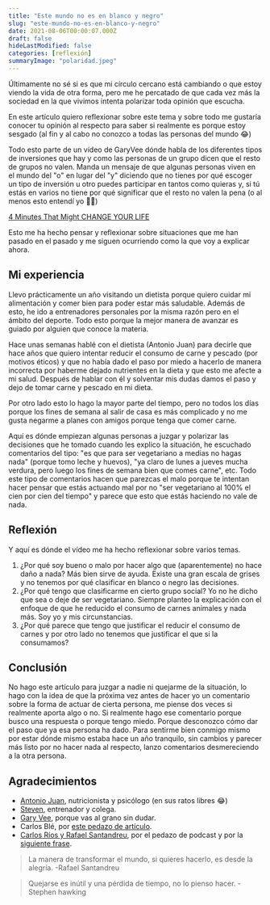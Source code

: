 ```yaml
---
title: "Este mundo no es en blanco y negro"
slug: "este-mundo-no-es-en-blanco-y-negro"
date: 2021-08-06T00:00:07.000Z
draft: false
hideLastModified: false
categories: [reflexión]
summaryImage: "polaridad.jpeg"
---
```


Últimamente no sé si es que mi círculo cercano está cambiando o que estoy viendo la vida de otra forma, pero me he percatado de que cada vez más la sociedad en la que vivimos intenta polarizar toda opinión que escucha.

En este artículo quiero reflexionar sobre este tema y sobre todo me gustaría conocer tu opinión al respecto para saber si realmente es porque estoy sesgado (al fin y al cabo no conozco a todas las personas del mundo 😂)

Todo esto parte de un vídeo de GaryVee dónde habla de los diferentes tipos de inversiones que hay y como las personas de un grupo dicen que el resto de grupos no valen. Manda un mensaje de que algunas personas viven en el mundo del "o" en lugar del "y" diciendo que no tienes por qué escoger un tipo de inversión u otro puedes participar en tantos como quieras y, si tú estás en varios no tiene por qué significar que el resto no valen la pena (o al menos esto entendí yo 🤷‍♀️)

[4 Minutes That Might CHANGE YOUR LIFE](https://youtu.be/ffI_p11IPQo)

Esto me ha hecho pensar y reflexionar sobre situaciones que me han pasado en el pasado y me siguen ocurriendo como la que voy a explicar ahora.

## Mi experiencia

Llevo prácticamente un año visitando un dietista porque quiero cuidar mi alimentación y comer bien para poder estar más saludable. Además de esto, he ido a entrenadores personales por la misma razón pero en el ámbito del deporte. Todo esto porque la mejor manera de avanzar es guiado por alguien que conoce la materia.

Hace unas semanas hablé con el dietista (Antonio Juan) para decirle que hace años que quiero intentar reducir el consumo de carne y pescado (por motivos éticos) y que no había dado el paso por miedo a hacerlo de manera incorrecta por haberme dejado nutrientes en la dieta y que esto me afecte a mi salud. Después de hablar con él y solventar mis dudas damos el paso y dejo de tomar carne y pescado en mi dieta.

Por otro lado esto lo hago la mayor parte del tiempo, pero no todos los días porque los fines de semana al salir de casa es más complicado y no me gusta negarme a planes con amigos porque tenga que comer carne.

Aquí es dónde empiezan algunas personas a juzgar y polarizar las decisiones que he tomado cuando les explico la situación, he escuchado comentarios del tipo: "es que para ser vegetariano a medias no hagas nada" (porque tomo leche y huevos), "ya claro de lunes a jueves mucha verdura, pero luego los fines de semana bien que comes carne", etc. Todo este tipo de comentarios hacen que parezcas el malo porque te intentan hacer pensar que estás actuando mal por no "ser vegetariano al 100% el cien por cien del tiempo" y parece que esto que estás haciendo no vale de nada.

## Reflexión

Y aquí es dónde el vídeo me ha hecho reflexionar sobre varios temas.

1. ¿Por qué soy bueno o malo por hacer algo que (aparentemente) no hace daño a nada? Más bien sirve de ayuda. Existe una gran escala de grises y no tenemos por qué clasificar en blanco o negro las decisiones.
2. ¿Por qué tengo que clasificarme en cierto grupo social? Yo no he dicho que sea o deje de ser vegetariano. Siempre planteo la explicación con el enfoque de que he reducido el consumo de carnes animales y nada más. Soy yo y mis circunstancias.
3. ¿Por qué parece que tengo que justificar el reducir el consumo de carnes y por otro lado no tenemos que justificar el que si la consumamos?

## Conclusión

No hago este artículo para juzgar a nadie ni quejarme de la situación, lo hago con la idea de que la próxima vez antes de hacer yo un comentario sobre la forma de actuar de cierta persona, me piense dos veces si realmente aporta algo o no. Si realmente hago ese comentario porque busco una respuesta o porque tengo miedo. Porque desconozco cómo dar el paso que ya esa persona ha dado. Para sentirme bien conmigo mismo por estar dónde mismo estaba hace un año tranquilo, sin cambios y parecer más listo por no hacer nada al respecto, lanzo comentarios desmereciendo a la otra persona.

## Agradecimientos

- [Antonio Juan](https://www.instagram.com/antoniojuan_nutricionista/), nutricionista y psicólogo (en sus ratos libres 😂)
- [Steven](https://www.instagram.com/fitnesstimepersonaltraining/), entrenador y colega.
- [Gary Vee](https://www.youtube.com/c/garyvee/featured), porque vas al grano sin dudar.
- Carlos Blé, por [este pedazo de artículo](https://www.carlosble.com/2019/01/veganismo-y-carnismo-siendo-sincero/?lang=es).
- [Carlos Ríos y Rafael Santandreu](https://go.ivoox.com/rf/70326320), por el pedazo de podcast y por la [siguiente frase](https://www.ivoox.com/como-te-hablas-a-ti-mismo-audios-mp3_rf_70326320_1.html?ts=1786).

> La manera de transformar el mundo, si quieres hacerlo, es desde la alegría. -Rafael Santandreu

> Quejarse es inútil y una pérdida de tiempo, no lo pienso hacer. -Stephen hawking
